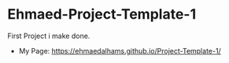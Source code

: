# Ehmaed-Project-Template-1
First Project i make done.

-  My Page: https://ehmaedalhams.github.io/Project-Template-1/
